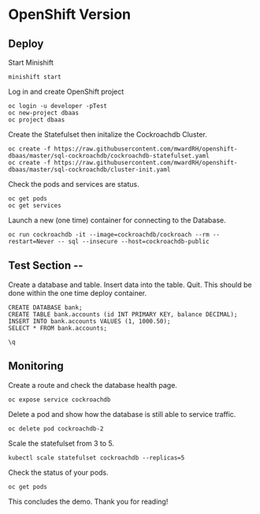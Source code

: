 # OpenShift Version

## Deploy
Start Minishift
```
minishift start
```

Log in and create OpenShift project
```
oc login -u developer -pTest
oc new-project dbaas
oc project dbaas
```
Create the Statefulset then initalize the Cockroachdb Cluster. 
```
oc create -f https://raw.githubusercontent.com/mwardRH/openshift-dbaas/master/sql-cockroachdb/cockroachdb-statefulset.yaml
oc create -f https://raw.githubusercontent.com/mwardRH/openshift-dbaas/master/sql-cockroachdb/cluster-init.yaml
```
Check the pods and services are status. 
```
oc get pods 
oc get services
```
Launch a new (one time) container for connecting to the Database. 
```
oc run cockroachdb -it --image=cockroachdb/cockroach --rm --restart=Never -- sql --insecure --host=cockroachdb-public
```

## Test Section --
Create a database and table. Insert data into the table. Quit. This should be done within the one time deploy container. 
```
CREATE DATABASE bank;
CREATE TABLE bank.accounts (id INT PRIMARY KEY, balance DECIMAL);
INSERT INTO bank.accounts VALUES (1, 1000.50);
SELECT * FROM bank.accounts;

\q
```

## Monitoring
Create a route and check the database health page. 
```
oc expose service cockroachdb
```
Delete a pod and show how the database is still able to service traffic. 
```
oc delete pod cockroachdb-2
```
Scale the statefulset from 3 to 5. 
```
kubectl scale statefulset cockroachdb --replicas=5
```
Check the status of your pods. 
```
oc get pods
```
This concludes the demo. Thank you for reading! 

